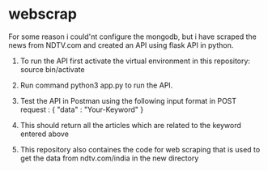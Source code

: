 # webscrap

For some reason i could'nt configure the mongodb, but i have scraped the news from NDTV.com and created an API using flask API in python.

1. To run the API first activate the virtual environment in this repository:
   source bin/activate

2. Run command python3 app.py to run the API.

3. Test the API in Postman using the following input format in POST request : 
	{
		"data" : "Your-Keyword"
	} 

4. This should return all the articles which are related to the keyword entered above 

5. This repository also containes the code for web scraping that is used to get the data from ndtv.com/india in the new directory